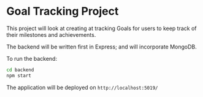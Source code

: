 # Goal Tracking Project

This project will look at creating at tracking Goals for users to keep track of their milestones and achievements.

The backend will be written first in Express; and will incorporate MongoDB.

To run the backend:

```bash
cd backend
npm start
```

The application will be deployed on `http://localhost:5019/`